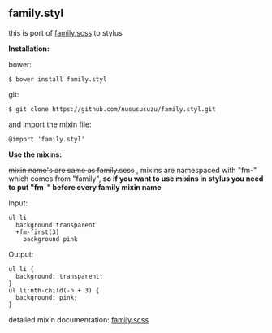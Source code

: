**family.styl**
-------
this is port of [family.scss](https://github.com/LukyVj/family.scss) to stylus

**Installation:**

bower:

    $ bower install family.styl

git:

    $ git clone https://github.com/nusususuzu/family.styl.git

and import the mixin file:

    @import 'family.styl'

**Use the mixins:**

~~mixin name's are same as family.scss~~ , mixins are namespaced with "fm-" which comes from "family", **so if you want to use mixins in stylus you need to put "fm-" before every family mixin name**

Input:

    ul li
      background transparent
      +fm-first(3)
        background pink

Output:

    ul li {
      background: transparent;
    }
    ul li:nth-child(-n + 3) {
      background: pink;
    }

detailed mixin documentation:
  [family.scss](http://lukyvj.github.io/family.scss/)
